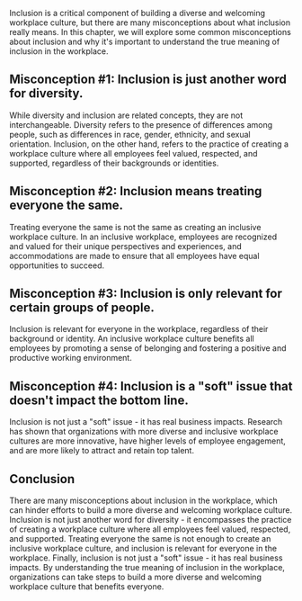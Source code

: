 
Inclusion is a critical component of building a diverse and welcoming workplace culture, but there are many misconceptions about what inclusion really means. In this chapter, we will explore some common misconceptions about inclusion and why it's important to understand the true meaning of inclusion in the workplace.

Misconception #1: Inclusion is just another word for diversity.
---------------------------------------------------------------

While diversity and inclusion are related concepts, they are not interchangeable. Diversity refers to the presence of differences among people, such as differences in race, gender, ethnicity, and sexual orientation. Inclusion, on the other hand, refers to the practice of creating a workplace culture where all employees feel valued, respected, and supported, regardless of their backgrounds or identities.

Misconception #2: Inclusion means treating everyone the same.
-------------------------------------------------------------

Treating everyone the same is not the same as creating an inclusive workplace culture. In an inclusive workplace, employees are recognized and valued for their unique perspectives and experiences, and accommodations are made to ensure that all employees have equal opportunities to succeed.

Misconception #3: Inclusion is only relevant for certain groups of people.
--------------------------------------------------------------------------

Inclusion is relevant for everyone in the workplace, regardless of their background or identity. An inclusive workplace culture benefits all employees by promoting a sense of belonging and fostering a positive and productive working environment.

Misconception #4: Inclusion is a "soft" issue that doesn't impact the bottom line.
----------------------------------------------------------------------------------

Inclusion is not just a "soft" issue - it has real business impacts. Research has shown that organizations with more diverse and inclusive workplace cultures are more innovative, have higher levels of employee engagement, and are more likely to attract and retain top talent.

Conclusion
----------

There are many misconceptions about inclusion in the workplace, which can hinder efforts to build a more diverse and welcoming workplace culture. Inclusion is not just another word for diversity - it encompasses the practice of creating a workplace culture where all employees feel valued, respected, and supported. Treating everyone the same is not enough to create an inclusive workplace culture, and inclusion is relevant for everyone in the workplace. Finally, inclusion is not just a "soft" issue - it has real business impacts. By understanding the true meaning of inclusion in the workplace, organizations can take steps to build a more diverse and welcoming workplace culture that benefits everyone.
